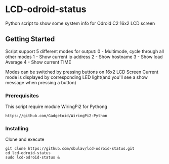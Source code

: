 # LCD-odroid-status
Python script to show some system info for Odroid C2 16x2 LCD screen

## Getting Started
Script support 5 different modes for output:
0 - Multimode, cycle through all other modes
1 - Show current ip address
2 - Show hostname
3 - Show load Average
4 - Show current TIME

Modes can be switched by pressing buttons on 16x2 LCD Screen
Current mode is displayed by corresponding LED light(and you'll see a show message when pressing a button)

### Prerequisites

This script require module WiringPi2 for Pythong
```
https://github.com/Gadgetoid/WiringPi2-Python
```

### Installing

Clone and execute
```
git clone https://github.com/sbulav/lcd-odroid-status.git
cd lcd-odroid-status
sudo lcd-odroid-status &

```

